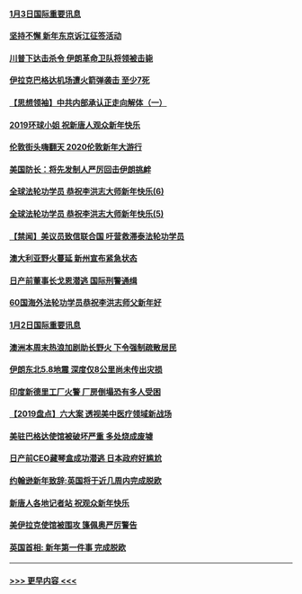 #### [1月3日国际重要讯息](../pages/prog202/a102744301.md?t=01032101) 
#### [坚持不懈 新年东京诉江征签活动](../pages/prog202/a102744303.md?t=01032101) 
#### [川普下达击杀令 伊朗革命卫队将领被击毙](../pages/prog202/a102741911.md?t=01032101) 
#### [伊拉克巴格达机场遭火箭弹袭击 至少7死](../pages/prog202/a102744115.md?t=01032101) 
#### [【思想领袖】中共内部承认正走向解体（一）](../pages/prog202/a102744097.md?t=01032101) 
#### [2019环球小姐 祝新唐人观众新年快乐](../pages/prog202/a102744043.md?t=01032101) 
#### [伦敦街头嗨翻天 2020伦敦新年大游行](../pages/prog202/a102743925.md?t=01032101) 
#### [美国防长：将先发制人严厉回击伊朗挑衅](../pages/prog202/a102743930.md?t=01032101) 
#### [全球法轮功学员 恭祝李洪志大师新年快乐(6)](../pages/prog202/a102743899.md?t=01032101) 
#### [全球法轮功学员 恭祝李洪志大师新年快乐(5)](../pages/prog202/a102743766.md?t=01032101) 
#### [【禁闻】美议员致信联合国 吁营救滞泰法轮功学员](../pages/prog202/a102743781.md?t=01032101) 
#### [澳大利亚野火蔓延 新州宣布紧急状态](../pages/prog202/a102743681.md?t=01032101) 
#### [日产前董事长戈恩潜逃 国际刑警通缉](../pages/prog202/a102743676.md?t=01032101) 
#### [60国海外法轮功学员恭祝李洪志师父新年好](../pages/prog202/a102743628.md?t=01032101) 
#### [1月2日国际重要讯息](../pages/prog202/a102743488.md?t=01032101) 
#### [澳洲本周末热浪加剧助长野火 下令强制疏散居民](../pages/prog202/a102743421.md?t=01032101) 
#### [伊朗东北5.8地震 深度仅8公里尚未传出灾损](../pages/prog202/a102743396.md?t=01032101) 
#### [印度新德里工厂火警 厂房倒塌恐有多人受困](../pages/prog202/a102743386.md?t=01032101) 
#### [【2019盘点】六大案 透视美中医疗领域新战场](../pages/prog202/a102743227.md?t=01032101) 
#### [美驻巴格达使馆被破坏严重 多处烧成废墟](../pages/prog202/a102743244.md?t=01032101) 
#### [日产前CEO藏琴盒成功潜逃 日本政府好尴尬](../pages/prog202/a102742937.md?t=01032101) 
#### [约翰逊新年致辞:英国将于近几周内完成脱欧](../pages/prog202/a102742956.md?t=01032101) 
#### [新唐人各地记者站 祝观众新年快乐](../pages/prog202/a102742785.md?t=01032101) 
#### [美伊拉克使馆被围攻 篷佩奥严厉警告](../pages/prog202/a102742994.md?t=01032101) 
#### [英国首相: 新年第一件事 完成脱欧](../pages/prog202/a102742907.md?t=01032101) 

----
#### [ >>> 更早内容 <<< ](../indexes/prog202-earlier.md)
